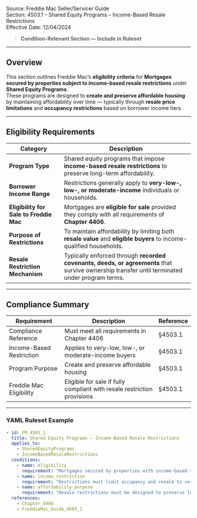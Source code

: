 Source: Freddie Mac Seller/Servicer Guide  
Section: 4503.1 – Shared Equity Programs – Income-Based Resale Restrictions  
Effective Date: 12/04/2024  

> **Condition-Relevant Section — Include in Ruleset**

---

## Overview  
This section outlines Freddie Mac’s **eligibility criteria** for **Mortgages secured by properties subject to income-based resale restrictions** under **Shared Equity Programs**.  
These programs are designed to **create and preserve affordable housing** by maintaining affordability over time — typically through **resale price limitations** and **occupancy restrictions** based on borrower income tiers.

---

## Eligibility Requirements  

| Category | Description |
|-----------|-------------|
| **Program Type** | Shared equity programs that impose **income-based resale restrictions** to preserve long-term affordability. |
| **Borrower Income Range** | Restrictions generally apply to **very-low-, low-, or moderate-income** individuals or households. |
| **Eligibility for Sale to Freddie Mac** | Mortgages are **eligible for sale** provided they comply with all requirements of **Chapter 4406**. |
| **Purpose of Restrictions** | To maintain affordability by limiting both **resale value** and **eligible buyers** to income-qualified households. |
| **Resale Restriction Mechanism** | Typically enforced through **recorded covenants, deeds, or agreements** that survive ownership transfer until terminated under program terms. |

---

## Compliance Summary  

| Requirement | Description | Reference |
|--------------|-------------|------------|
| Compliance Reference | Must meet all requirements in Chapter 4406 | §4503.1 |
| Income-Based Restriction | Applies to very-low, low-, or moderate-income buyers | §4503.1 |
| Program Purpose | Create and preserve affordable housing | §4503.1 |
| Freddie Mac Eligibility | Eligible for sale if fully compliant with resale restriction provisions | §4503.1 |

---

### YAML Ruleset Example  

```yaml
- id: FM_4503_1
  title: Shared Equity Programs – Income-Based Resale Restrictions
  applies_to:
    - SharedEquityPrograms
    - IncomeBasedResaleRestrictions
  conditions:
    - name: eligibility
      requirement: "Mortgages secured by properties with income-based resale restrictions are eligible for sale to Freddie Mac only if they comply with Chapter 4406 requirements."
    - name: income_restriction
      requirement: "Restrictions must limit occupancy and resale to very-low-, low-, or moderate-income households."
    - name: affordability_purpose
      requirement: "Resale restrictions must be designed to preserve long-term housing affordability."
  references:
    - Chapter_4406
    - FreddieMac_Guide_4503_1
